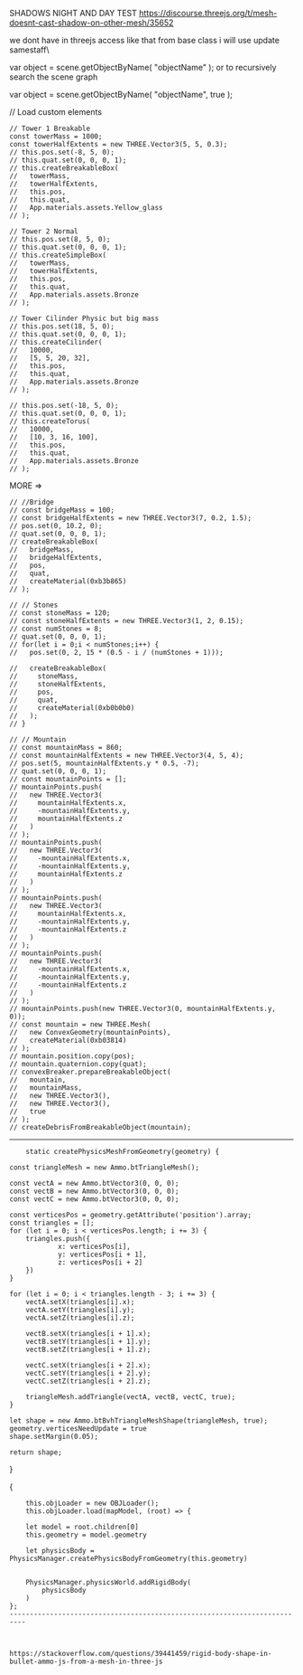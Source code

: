 

 SHADOWS NIGHT AND DAY TEST 
 https://discourse.threejs.org/t/mesh-doesnt-cast-shadow-on-other-mesh/35652



 we dont have in threejs access like that 
 from base class
 i will use update samestaff\


var object = scene.getObjectByName( "objectName" );
or to recursively search the scene graph

var object = scene.getObjectByName( "objectName", true );

 // Load custom elements

    // Tower 1 Breakable
    const towerMass = 1000;
    const towerHalfExtents = new THREE.Vector3(5, 5, 0.3);
    // this.pos.set(-8, 5, 0);
    // this.quat.set(0, 0, 0, 1);
    // this.createBreakableBox(
    //   towerMass,
    //   towerHalfExtents,
    //   this.pos,
    //   this.quat,
    //   App.materials.assets.Yellow_glass
    // );

    // Tower 2 Normal
    // this.pos.set(8, 5, 0);
    // this.quat.set(0, 0, 0, 1);
    // this.createSimpleBox(
    //   towerMass,
    //   towerHalfExtents,
    //   this.pos,
    //   this.quat,
    //   App.materials.assets.Bronze
    // );

    // Tower Cilinder Physic but big mass
    // this.pos.set(18, 5, 0);
    // this.quat.set(0, 0, 0, 1);
    // this.createCilinder(
    //   10000,
    //   [5, 5, 20, 32],
    //   this.pos,
    //   this.quat,
    //   App.materials.assets.Bronze
    // );

    // this.pos.set(-18, 5, 0);
    // this.quat.set(0, 0, 0, 1);
    // this.createTorus(
    //   10000,
    //   [10, 3, 16, 100],
    //   this.pos,
    //   this.quat,
    //   App.materials.assets.Bronze
    // );


 MORE =>


    // //Bridge
    // const bridgeMass = 100;
    // const bridgeHalfExtents = new THREE.Vector3(7, 0.2, 1.5);
    // pos.set(0, 10.2, 0);
    // quat.set(0, 0, 0, 1);
    // createBreakableBox(
    //   bridgeMass,
    //   bridgeHalfExtents,
    //   pos,
    //   quat,
    //   createMaterial(0xb3b865)
    // );

    // // Stones
    // const stoneMass = 120;
    // const stoneHalfExtents = new THREE.Vector3(1, 2, 0.15);
    // const numStones = 8;
    // quat.set(0, 0, 0, 1);
    // for(let i = 0;i < numStones;i++) {
    //   pos.set(0, 2, 15 * (0.5 - i / (numStones + 1)));

    //   createBreakableBox(
    //     stoneMass,
    //     stoneHalfExtents,
    //     pos,
    //     quat,
    //     createMaterial(0xb0b0b0)
    //   );
    // }

    // // Mountain
    // const mountainMass = 860;
    // const mountainHalfExtents = new THREE.Vector3(4, 5, 4);
    // pos.set(5, mountainHalfExtents.y * 0.5, -7);
    // quat.set(0, 0, 0, 1);
    // const mountainPoints = [];
    // mountainPoints.push(
    //   new THREE.Vector3(
    //     mountainHalfExtents.x,
    //     -mountainHalfExtents.y,
    //     mountainHalfExtents.z
    //   )
    // );
    // mountainPoints.push(
    //   new THREE.Vector3(
    //     -mountainHalfExtents.x,
    //     -mountainHalfExtents.y,
    //     mountainHalfExtents.z
    //   )
    // );
    // mountainPoints.push(
    //   new THREE.Vector3(
    //     mountainHalfExtents.x,
    //     -mountainHalfExtents.y,
    //     -mountainHalfExtents.z
    //   )
    // );
    // mountainPoints.push(
    //   new THREE.Vector3(
    //     -mountainHalfExtents.x,
    //     -mountainHalfExtents.y,
    //     -mountainHalfExtents.z
    //   )
    // );
    // mountainPoints.push(new THREE.Vector3(0, mountainHalfExtents.y, 0));
    // const mountain = new THREE.Mesh(
    //   new ConvexGeometry(mountainPoints),
    //   createMaterial(0xb03814)
    // );
    // mountain.position.copy(pos);
    // mountain.quaternion.copy(quat);
    // convexBreaker.prepareBreakableObject(
    //   mountain,
    //   mountainMass,
    //   new THREE.Vector3(),
    //   new THREE.Vector3(),
    //   true
    // );
    // createDebrisFromBreakableObject(mountain);
    



--------------------------------------------------------------------------
        static createPhysicsMeshFromGeometry(geometry) {

    const triangleMesh = new Ammo.btTriangleMesh();

    const vectA = new Ammo.btVector3(0, 0, 0);
    const vectB = new Ammo.btVector3(0, 0, 0);
    const vectC = new Ammo.btVector3(0, 0, 0);

    const verticesPos = geometry.getAttribute('position').array;
    const triangles = [];
    for (let i = 0; i < verticesPos.length; i += 3) {
        triangles.push({
                x: verticesPos[i],
                y: verticesPos[i + 1],
                z: verticesPos[i + 2]
        })
    }

    for (let i = 0; i < triangles.length - 3; i += 3) {
        vectA.setX(triangles[i].x);
        vectA.setY(triangles[i].y);
        vectA.setZ(triangles[i].z);

        vectB.setX(triangles[i + 1].x);
        vectB.setY(triangles[i + 1].y);
        vectB.setZ(triangles[i + 1].z);

        vectC.setX(triangles[i + 2].x);
        vectC.setY(triangles[i + 2].y);
        vectC.setZ(triangles[i + 2].z);

        triangleMesh.addTriangle(vectA, vectB, vectC, true);
    }

    let shape = new Ammo.btBvhTriangleMeshShape(triangleMesh, true);
    geometry.verticesNeedUpdate = true
    shape.setMargin(0.05);

    return shape;
}


{

        this.objLoader = new OBJLoader();
        this.objLoader.load(mapModel, (root) => {

        let model = root.children[0]
        this.geometry = model.geometry

        let physicsBody = PhysicsManager.createPhysicsBodyFromGeometry(this.geometry)


        PhysicsManager.physicsWorld.addRigidBody(
            physicsBody
        )
    };
    --------------------------------------------------------------------------



    https://stackoverflow.com/questions/39441459/rigid-body-shape-in-bullet-ammo-js-from-a-mesh-in-three-js

    